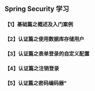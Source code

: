 ## Spring Security 学习
### 【1】基础篇之概述及入门案例
### 【2】认证篇之使用数据库存储用户
### 【3】认证篇之表单登录的自定义配置
### 【4】认证篇之注销登录
### 【5】认证篇之密码编码器"

